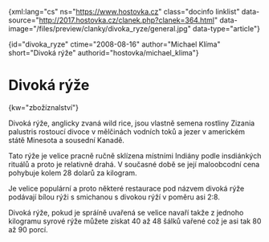 
{xml:lang="cs" ns="https://www.hostovka.cz" class="docinfo linklist" data-source="http://2017.hostovka.cz/clanek.php?clanek=364.html" data-image="/files/preview/clanky/divoka_ryze/general.jpg" data-type="article"}

{id="divoka\_ryze" ctime="2008-08-16" author="Michael Klíma" short="Divoká rýže" authorid="hostovka/michael\_klima"}

# Divoká rýže

<!-- generated attribute kw by user_udpatekw.sh on 2019-03-13, do not edit -->

{kw="zbožíznalství"}

Divoká rýže, anglicky zvaná wild rice, jsou vlastně semena rostliny Zizania palustris rostoucí divoce v mělčinách vodních toků a jezer v americkém státě Minesota a sousední Kanadě.

Tato rýže je velice pracně ručně sklízena místními Indiány podle insdiánkých rituálů a proto je relativně drahá. V současné době se její maloobcodní cena pohybuje kolem 28 dolarů za kilogram.

Je velice populární a proto některé restaurace pod názvem divoká rýže podávají bílou rýži s smichanou s divokou rýží v poměru asi 2:8.

Divoká rýže, pokud je spráíně uvařená se velice navaří takže z jednoho kilogramu syrové rýže můžete získat 40 až 48 šálků vařené což je asi tak 80 až 90 porcí.

